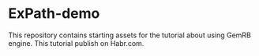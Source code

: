 # ExPath-demo

This repository contains starting assets for the tutorial about using GemRB engine. This tutorial publish on Habr.com.
